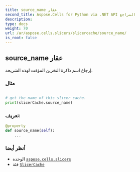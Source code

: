 ```yaml
---
title: source_name عقار
second_title: Aspose.Cells for Python via .NET API المراجع
description:
type: docs
weight: 70
url: /ar/aspose.cells.slicers/slicercache/source_name/
is_root: false
---
```

##  source_name عقار

إرجاع اسم ذاكرة التخزين المؤقت لهذه الشريحة.

###  مثال

```python

# get the name of this slicer cache.
print(slicerCache.source_name)

```
###  تعريف:
```python
@property
def source_name(self):
    ...
```

###  أنظر أيضا
* الوحدة [`aspose.cells.slicers`](../../)
* فئة [`SlicerCache`](/cells/python-net/ar/aspose.cells.slicers/slicercache)
